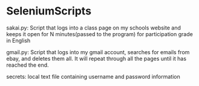 # SeleniumScripts
sakai.py: Script that logs into a class page on my schools website and keeps it open for N minutes(passed to the program) for participation grade in English

gmail.py: Script that logs into my gmail account, searches for emails from ebay, and deletes them all. It will repeat through all the pages until it has reached the end.

secrets: local text file containing username and password information

